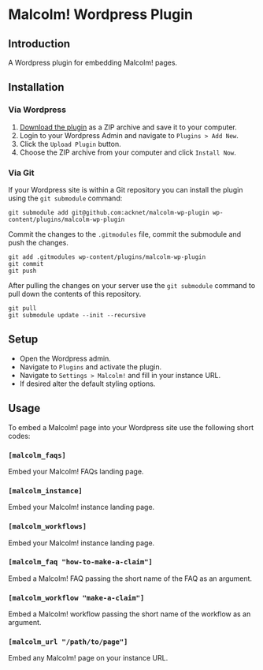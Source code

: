 Malcolm! Wordpress Plugin
=========================

## Introduction

A Wordpress plugin for embedding Malcolm! pages.

## Installation

### Via Wordpress

1. [Download the plugin](https://github.com/acknet/malcolm-wp-plugin/archive/master.zip) 
as a ZIP archive and save it to your computer.
1. Login to your Wordpress Admin and navigate to `Plugins > Add New`.
1. Click the `Upload Plugin` button.
1. Choose the ZIP archive from your computer and click `Install Now`.

### Via Git

If your Wordpress site is within a Git repository you can install the plugin 
using the `git submodule` command:

    git submodule add git@github.com:acknet/malcolm-wp-plugin wp-content/plugins/malcolm-wp-plugin

Commit the changes to the `.gitmodules` file, commit the submodule and push the 
changes.

    git add .gitmodules wp-content/plugins/malcolm-wp-plugin
    git commit
    git push

After pulling the changes on your server use the `git submodule` 
command to pull down the contents of this repository.

    git pull
    git submodule update --init --recursive

## Setup

* Open the Wordpress admin.
* Navigate to `Plugins` and activate the plugin.
* Navigate to `Settings > Malcolm!` and fill in your instance URL.
* If desired alter the default styling options.

## Usage

To embed a Malcolm! page into your Wordpress site use the following short codes:

### `[malcolm_faqs]`

Embed your Malcolm! FAQs landing page.

### `[malcolm_instance]`

Embed your Malcolm! instance landing page.

### `[malcolm_workflows]`

Embed your Malcolm! instance landing page.

### `[malcolm_faq "how-to-make-a-claim"]`

Embed a Malcolm! FAQ passing the short name of the FAQ as an argument.

### `[malcolm_workflow "make-a-claim"]`

Embed a Malcolm! workflow passing the short name of the workflow as an argument.

### `[malcolm_url "/path/to/page"]`

Embed any Malcolm! page on your instance URL.
